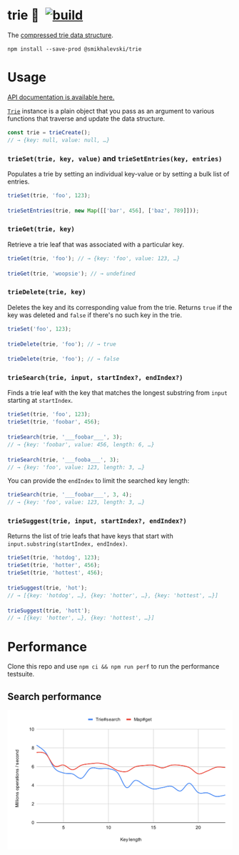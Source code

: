 # trie 🌲&ensp;[![build](https://github.com/smikhalevski/trie/actions/workflows/master.yml/badge.svg?branch=master&event=push)](https://github.com/smikhalevski/trie/actions/workflows/master.yml)

The [compressed trie data structure](https://en.wikipedia.org/wiki/Trie#Compressed_tries).

```shell
npm install --save-prod @smikhalevski/trie
```

# Usage

[API documentation is available here.](https://smikhalevski.github.io/trie/)

[`Trie`](https://smikhalevski.github.io/trie/interfaces/Trie.html) instance is a plain object that you pass as an
argument to various functions that traverse and update the data structure.

```ts
const trie = trieCreate();
// → {key: null, value: null, …}
```

### `trieSet(trie, key, value)` and `trieSetEntries(key, entries)`

Populates a trie by setting an individual key-value or by setting a bulk list of entries.

```ts
trieSet(trie, 'foo', 123);

trieSetEntries(trie, new Map([['bar', 456], ['baz', 789]]));
```

### `trieGet(trie, key)`

Retrieve a trie leaf that was associated with a particular key.

```ts
trieGet(trie, 'foo'); // → {key: 'foo', value: 123, …}

trieGet(trie, 'woopsie'); // → undefined
```

### `trieDelete(trie, key)`

Deletes the key and its corresponding value from the trie. Returns `true` if the key was deleted and `false` if there's
no such key in the trie.

```ts
trieSet('foo', 123);

trieDelete(trie, 'foo'); // → true

trieDelete(trie, 'foo'); // → false
```

### `trieSearch(trie, input, startIndex?, endIndex?)`

Finds a trie leaf with the key that matches the longest substring from `input` starting at `startIndex`.

```ts
trieSet(trie, 'foo', 123);
trieSet(trie, 'foobar', 456);

trieSearch(trie, '___foobar___', 3);
// → {key: 'foobar', value: 456, length: 6, …}

trieSearch(trie, '___fooba___', 3);
// → {key: 'foo', value: 123, length: 3, …}
```

You can provide the `endIndex` to limit the searched key length:

```ts
trieSearch(trie, '___foobar___', 3, 4);
// → {key: 'foo', value: 123, length: 3, …}
```

### `trieSuggest(trie, input, startIndex?, endIndex?)`

Returns the list of trie leafs that have keys that start with `input.substring(startIndex, endIndex)`.

```ts
trieSet(trie, 'hotdog', 123);
trieSet(trie, 'hotter', 456);
trieSet(trie, 'hottest', 456);

trieSuggest(trie, 'hot'); 
// → [{key: 'hotdog', …}, {key: 'hotter', …}, {key: 'hottest', …}]

trieSuggest(trie, 'hott'); 
// → [{key: 'hotter', …}, {key: 'hottest', …}]
```

# Performance

Clone this repo and use `npm ci && npm run perf` to run the performance testsuite.

## Search performance

![Search performance chart](https://github.com/smikhalevski/trie/raw/master/images/perf-search.svg)

